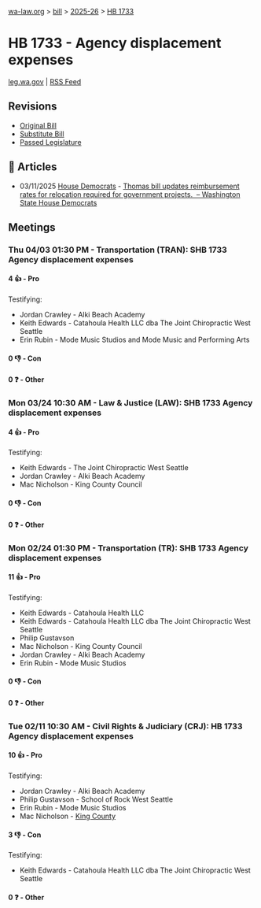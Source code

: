 [wa-law.org](/) > [bill](/bill/) > [2025-26](/bill/2025-26/) > [HB 1733](/bill/2025-26/hb/1733/)

# HB 1733 - Agency displacement expenses
[leg.wa.gov](https://app.leg.wa.gov/billsummary?BillNumber=1733&Year=2025&Initiative=false) | [RSS Feed](./rss.xml)

## Revisions
* [Original Bill](1/)
* [Substitute Bill](S/)
* [Passed Legislature](S.PL/)

## 📰 Articles
* 03/11/2025 [House Democrats](/org/house_democrats/) - [Thomas bill updates reimbursement rates for relocation required for government projects.  – Washington State House Democrats](https://housedemocrats.wa.gov/blog/2025/03/11/thomas-bill-updates-reimbursement-rates-for-relocation-required-for-government-projects/#:~:text=House%20Bill%201733)

## Meetings
### Thu 04/03 01:30 PM - Transportation (TRAN): SHB 1733 Agency displacement expenses
#### 4 👍 - Pro
Testifying:
* Jordan Crawley - Alki Beach Academy
* Keith Edwards - Catahoula Health LLC dba The Joint Chiropractic West Seattle
* Erin Rubin - Mode Music Studios and Mode Music and Performing Arts

#### 0 👎 - Con

#### 0 ❓ - Other

### Mon 03/24 10:30 AM - Law & Justice (LAW): SHB 1733 Agency displacement expenses
#### 4 👍 - Pro
Testifying:
* Keith Edwards - The Joint Chiropractic West Seattle
* Jordan Crawley - Alki Beach Academy
* Mac Nicholson - King County Council

#### 0 👎 - Con

#### 0 ❓ - Other

### Mon 02/24 01:30 PM - Transportation (TR): SHB 1733 Agency displacement expenses
#### 11 👍 - Pro
Testifying:
* Keith Edwards - Catahoula Health LLC
* Keith Edwards - Catahoula Health LLC dba The Joint Chiropractic West Seattle
* Philip Gustavson
* Mac Nicholson - King County Council
* Jordan Crawley - Alki Beach Academy
* Erin Rubin - Mode Music Studios

#### 0 👎 - Con

#### 0 ❓ - Other

### Tue 02/11 10:30 AM - Civil Rights & Judiciary (CRJ): HB 1733 Agency displacement expenses
#### 10 👍 - Pro
Testifying:
* Jordan Crawley - Alki Beach Academy
* Philip Gustavson - School of Rock West Seattle
* Erin Rubin - Mode Music Studios
* Mac Nicholson - [King County](/org/king_county/)

#### 3 👎 - Con
Testifying:
* Keith Edwards - Catahoula Health LLC dba The Joint Chiropractic West Seattle

#### 0 ❓ - Other
